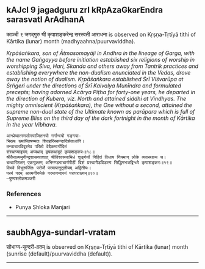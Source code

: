 ## kAJcI 9 jagadguru zrI kRpAzaGkarEndra sarasvatI ArAdhanA
काञ्ची ९ जगद्गुरु श्री कृपाशङ्करेन्द्र सरस्वती आराधना is observed on Kṛṣṇa-Tṛtīyā tithi of Kārtika (lunar) month (madhyaahna/puurvaviddha).

_Kṛpāśaṅkara, son of Ātmasomayāji in Andhra in the lineage of Garga, with the name Gaṅgayya before initiation established six religions of worship in worshipping Śiva, Hari, Skanda and others away from Tantrik practices and establishing everywhere the non-dualism enunciated in the Vedas, drove away the notion of dualism. Kṛpāśaṅkara established Śrī Viśvarūpa at Śṛṅgeri under the directions of Śrī Kaivalya Munīndra and formulated precepts; having adorned Ācārya Pīṭha for forty-one years, he departed in the direction of Kubera, viz. North and attained siddhi at Vindhyas. The mighty omniscient (Kṛpāśaṅkara), the One without a second, attained the supreme non-dual state of the Ultimate known as parāpara which is full of Supreme Bliss on the third day of the dark fortnight in the month of Kārtika in the year Vibhava._

```
आन्ध्रेष्वात्मणसोमयाजितनयो गर्गान्वयो गङ्गया-
भिख्यः ख्यापितषण्मतः शिवहरिस्कन्दादिसेवाध्वनि।
तन्त्राचारविदूरमेव परितो वेदैकमार्गोदितं
संस्थाप्याद्वयम् अप्यधाद् द्वयकथादूरं कृपाशङ्करः॥१८॥
श्रीकैवल्यमुनीन्द्रशासनवशात् श्रीविश्वरूपाभिधं शृङ्गेर्यां निहितं विधाय नियमान् लोके व्यवस्थाप्य च।
चत्वारिंशतम् एकयुक्तम् अभिमण्ड्याचार्यपीठीं दिशं प्रस्थायैडविडस्य सिद्धिमभजद्विन्ध्ये कृपाशङ्करः॥१९॥
विभवे विभुरूर्जितः परोर्जे परमापानुतृतीयम् अद्वितीयः।
परमं पदम् आत्मनीनमेकं परमानन्दमयं परापराख्यम्॥२०॥
—पुण्यश्लोकमञ्जरी
```
### References
* Punya Shloka Manjari


---
## saubhAgya-sundarI-vratam
सौभाग्य-सुन्दरी-व्रतम् is observed on Kṛṣṇa-Tṛtīyā tithi of Kārtika (lunar) month (sunrise (default)/puurvaviddha (default)).



---
